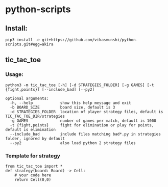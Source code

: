 # python-scripts

## Install:

    pip3 install -e git+https://github.com/vikasmunshi/python-scripts.git#egg=akira


## tic_tac_toe

### Usage:

    python3 -m tic_tac_toe [-h] [-d STRATEGIES_FOLDER] [-g GAMES] [-t {fight,points}] [--include_bad] [--py2]
    
    optional arguments:
      -h, --help            show this help message and exit
      -b BOARD_SIZE         board size, default is 3
      -d STRATEGIES_FOLDER  location of player strategy files, default is TIC_TAC_TOE_DIR/strategies
      -g GAMES              number of games per match, default is 1000
      -t {fight,points}     fight for elimination or play for points, default is elimination
      --include_bad         include files matching bad*.py in strategies folder, ignored by default
      --py2                 also load python 2 strategy files


### Template for strategy

    from tic_tac_toe import *
    def strategy(board: Board) -> Cell:
        # your code here
        return Cell(0,0)